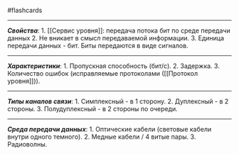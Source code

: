 #flashcards
***
***Свойства***:
	1. [[Сервис уровня]]: передача потока бит по среде передачи данных
	2. Не вникает в смысл передаваемой информации.
	3. Единица передачи данных - бит. Биты передаются в виде сигналов.
***
***Характеристики***:
	1. Пропускная способность (бит/с).
	2. Задержка.
	3. Количество ошибок (исправляемые протоколами ([[Протокол уровня]])).
***
***Типы каналов связи***:
	1. Симплексный - в 1 сторону.
	2. Дуплексный - в 2 стороны.
	3. Полудуплексный - в 2 стороны по очереди.
***
***Среда передачи данных***:
	1. Оптические кабели (световые кабели внутри одного темного).
	2. Медные кабели / 4 витые пары.
	3. Радиоволны.
<!--SR:!2025-09-24,3,250-->